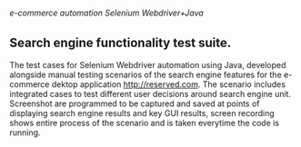 ###### e-commerce automation Selenium Webdriver+Java 
## Search engine functionality test suite.

The test cases for Selenium Webdriver automation using Java, developed alongside manual testing scenarios of the search engine features for the e-commerce dektop application http://reserved.com. The scenario includes integrated cases to test different user decisions around search engine unit. Screenshot are programmed to be captured and saved at points of displaying search engine results and key GUI results, screen recording shows entire process of the scenario and is taken everytime the code is running.

